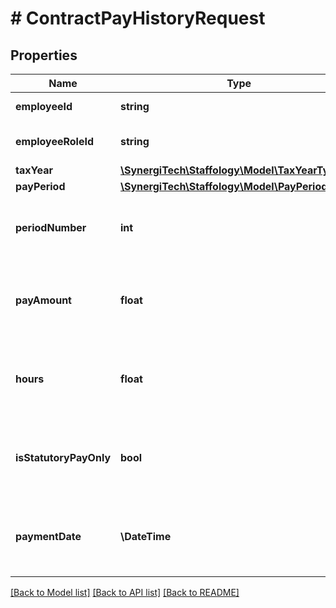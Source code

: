 # # ContractPayHistoryRequest

## Properties

Name | Type | Description | Notes
------------ | ------------- | ------------- | -------------
**employeeId** | **string** | Employee unique Id | [optional]
**employeeRoleId** | **string** | Employee role unique Id | [optional]
**taxYear** | [**\SynergiTech\Staffology\Model\TaxYearTypes**](TaxYearTypes.md) |  | [optional]
**payPeriod** | [**\SynergiTech\Staffology\Model\PayPeriodTypes**](PayPeriodTypes.md) |  | [optional]
**periodNumber** | **int** | Tax Week or Tax Month number this PayRunEntry relates to | [optional]
**payAmount** | **float** | monetary amount for given period, if not provided then 0 | [optional]
**hours** | **float** | decimal amount of hours worked, if not provided then 0 | [optional]
**isStatutoryPayOnly** | **bool** | optional boolean flag, if the period only had SXP present | [optional]
**paymentDate** | **\DateTime** | The date payment was made for respective period | [optional]

[[Back to Model list]](../../README.md#models) [[Back to API list]](../../README.md#endpoints) [[Back to README]](../../README.md)
